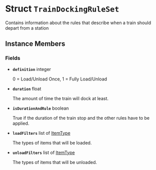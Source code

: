 # Struct <code>TrainDockingRuleSet</code>

Contains information about the rules that describe when a train should depart from a station
## Instance Members
### Fields
- <code><b>definition</b></code> integer

  0 = Load/Unload Once, 1 = Fully Load/Unload
- <code><b>duration</b></code> float

  The amount of time the train will dock at least.
- <code><b>isDurationAndRule</b></code> boolean

  True if the duration of the train stop and the other rules have to be applied.
- <code><b>loadFilters</b></code> list of <a href="../classes/ItemType.md">ItemType</a>

  The types of items that will be loaded.
- <code><b>unloadFilters</b></code> list of <a href="../classes/ItemType.md">ItemType</a>

  The types of items that will be unloaded.